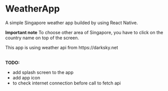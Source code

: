 # WeatherApp
 A simple Singapore weather app builded by using React Native.

<b>Important note</b>
To choose other area of Singapore, you have to click on the country name on top of the screen.

<div>
 This app is using weather api from https://darksky.net
</div>

<br/>
<div>
 <p><b>TODO:</b></p>
 <div>
  <ul>
   <li>add splash screen to the app</li>
   <li>add app icon</li>
   <li>to check internet connection before call to fetch api</li>
  </ul>
 </div>
</div>

